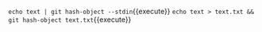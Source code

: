 `echo text | git hash-object --stdin`{{execute}}
`echo text > text.txt && git hash-object text.txt`{{execute}}
